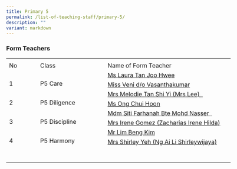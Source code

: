 ```yaml
---
title: Primary 5
permalink: /list-of-teaching-staff/primary-5/
description: ""
variant: markdown
---
```

###  **Form Teachers**
<table style="border-collapse:
 collapse;width:457pt" width="610" cellspacing="0" cellpadding="0" border="0"><colgroup><col style="mso-width-source:userset;mso-width-alt:2742;width:56pt" width="75"> <col style="mso-width-source:userset;mso-width-alt:6582;width:135pt" width="180"> <col style="mso-width-source:userset;mso-width-alt:12982;width:266pt" width="355"></colgroup><tbody><tr style="mso-height-source:userset;height:6.0pt" height="8"><td style="height:6.0pt;width:56pt" width="75" class="xl66" height="8"></td><td style="width:135pt" width="180"></td><td style="width:266pt" width="355"></td></tr><tr style="height:15.75pt" height="21"><td style="height:15.75pt;width:56pt" width="75" class="xl68" height="21">No</td><td style="border-left:none;width:135pt" width="180" class="xl67">Class</td><td style="border-left:none;width:266pt" width="355" class="xl67">Name of Form Teacher</td></tr><tr style="height:15.75pt" height="21"><td style="height:31.5pt;width:56pt" width="75" class="xl69" height="42" rowspan="2">
<br>1</td><td style="width:135pt" width="180" class="xl70" rowspan="2">
<br>P5 Care</td><td style="border-top:none" class="xl72">
<a href="mailto:tan_joo_hwee_laura@moe.edu.sg">Ms Laura Tan Joo Hwee 
</a></td></tr><tr style="height:15.75pt" height="21"><td style="height:15.75pt;border-top:none" class="xl72" height="21">
<a href="mailto:veni_vasanthakumar@moe.edu.sg">Miss Veni d/o Vasanthakumar
</a></td></tr><tr style="height:15.75pt" height="21"><td style="height:31.5pt;width:56pt" width="75" class="xl69" height="42" rowspan="2">
<br>2</td><td style="width:135pt" width="180" class="xl70" rowspan="2">
<br>P5 Diligence</td><td style="border-top:none" class="xl72">
<a href="mailto:tan_shi_yi_melodie@moe.edu.sg">Mrs Melodie Tan Shi Yi (Mrs Lee)
<span style="mso-spacerun:yes">&nbsp;</span></a></td></tr><tr style="height:15.75pt" height="21"><td style="height:15.75pt;border-top:none" class="xl72" height="21">
<a href="mailto:ong_chui_hoon@moe.edu.sg">Ms Ong Chui Hoon
</a></td></tr><tr style="height:15.75pt" height="21"><td style="height:31.5pt;width:56pt" width="75" class="xl69" height="42" rowspan="2">
<br>3</td><td style="width:135pt" width="180" class="xl70" rowspan="2">
<br>P5 Discipline</td><td style="border-top:none" class="xl72">
<a href="mailto:siti_farhanah_mohamed_nass@moe.edu.sg">Mdm Siti Farhanah Bte Mohd Nasser
<span style="mso-spacerun:yes">&nbsp;</span></a></td></tr><tr style="height:15.75pt" height="21"><td style="height:15.75pt;border-top:none" class="xl72" height="21">
<a href="mailto:zacharias_irene_hilda@moe.edu.sg">Mrs Irene Gomez (Zacharias Irene Hilda)
</a></td></tr><tr style="height:15.75pt" height="21"><td style="height:31.5pt;width:56pt" width="75" class="xl69" height="42" rowspan="2">
<br>4</td><td style="width:135pt" width="180" class="xl70" rowspan="2">
<br>P5 Harmony</td><td style="border-top:none" class="xl72">
<a href="mailto:lim_beng_kim@moe.edu.sg">Mr Lim Beng Kim
</a></td></tr><tr style="height:15.75pt" height="21"><td style="height:15.75pt;border-top:none" class="xl72" height="21">
<a href="mailto:ng_ai_li_shirleywijaya@moe.edu.sg">Mrs Shirley Yeh (Ng Ai Li Shirleywijaya)
</a></td></tr><tr style="height:15.75pt" height="21"><td style="height:31.5pt;width:56pt" width="75" class="xl69" height="42" rowspan="2"></td><td></td><td></td></tr></tbody></table>